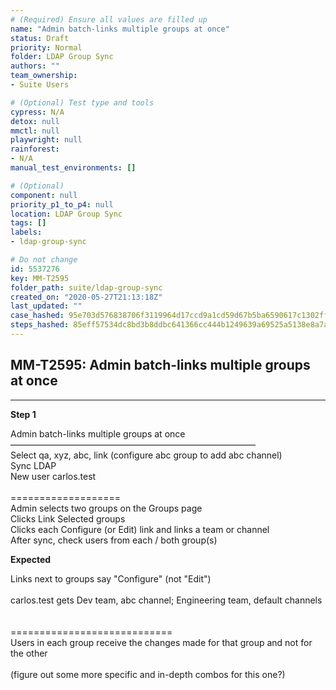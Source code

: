 ```yaml
---
# (Required) Ensure all values are filled up
name: "Admin batch-links multiple groups at once"
status: Draft
priority: Normal
folder: LDAP Group Sync
authors: ""
team_ownership: 
- Suite Users

# (Optional) Test type and tools
cypress: N/A
detox: null
mmctl: null
playwright: null
rainforest: 
- N/A
manual_test_environments: []

# (Optional)
component: null
priority_p1_to_p4: null
location: LDAP Group Sync
tags: []
labels: 
- ldap-group-sync

# Do not change
id: 5537276
key: MM-T2595
folder_path: suite/ldap-group-sync
created_on: "2020-05-27T21:13:18Z"
last_updated: ""
case_hashed: 95e703d576838706f3119964d17ccd9a1cd59d67b5ba6590617c1302ff8d00882ca0215dee65fa97199da43d6623be72
steps_hashed: 85eff57534dc8bd3b8ddbc641366cc444b1249639a69525a5138e8a7a7a79b13861afc8098ffa552f90926c633ddf86a
---
```


## MM-T2595: Admin batch-links multiple groups at once

---

**Step 1**

Admin batch-links multiple groups at once\
————————————————————————————\
Select qa, xyz, abc, link (configure abc group to add abc channel)\
Sync LDAP\
New user carlos.test\
\
\===================\
Admin selects two groups on the Groups page\
Clicks Link Selected groups\
Clicks each Configure (or Edit) link and links a team or channel\
After sync, check users from each / both group(s)

**Expected**

Links next to groups say "Configure" (not "Edit")\
\
carlos.test gets Dev team, abc channel; Engineering team, default channels\
\
\
\============================\
Users in each group receive the changes made for that group and not for the other\
\
(figure out some more specific and in-depth combos for this one?)
